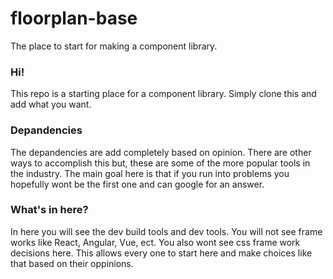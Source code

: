 # floorplan-base
The place to start for making a component library.


### Hi!

This repo is a starting place for a component library. Simply clone this and add what you want.

### Depandencies

The depandencies are add completely based on opinion. There are other ways to accomplish this but, these are some of the more popular tools in the industry. The main goal here is that if you run into problems you hopefully wont be the first one and can google for an answer.

### What's in here?

In here you will see the dev build tools and dev tools. You will not see frame works like React, Angular, Vue, ect. You also wont see css frame work decisions here. This allows every one to start here and make choices like that based on their oppinions.
